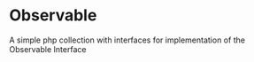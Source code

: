 # Observable

A simple php collection with interfaces for implementation of the Observable Interface

